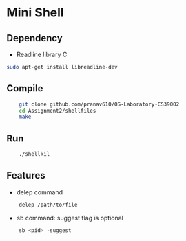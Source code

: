 # Mini Shell
## Dependency
- Readline library C
```bash
sudo apt-get install libreadline-dev
```
## Compile
```bash
    git clone github.com/pranav610/OS-Laboratory-CS39002
    cd Assignment2/shellfiles
    make
```
## Run
```bash
    ./shellkil
```
## Features
- delep command
```bash
    delep /path/to/file
```
- sb command: suggest flag is optional
```bash
    sb <pid> -suggest 
```

